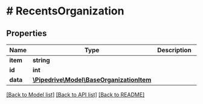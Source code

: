 # # RecentsOrganization

## Properties

Name | Type | Description | Notes
------------ | ------------- | ------------- | -------------
**item** | **string** |  | [optional]
**id** | **int** |  | [optional]
**data** | [**\Pipedrive\Model\BaseOrganizationItem**](BaseOrganizationItem.md) |  | [optional]

[[Back to Model list]](../../README.md#models) [[Back to API list]](../../README.md#endpoints) [[Back to README]](../../README.md)
